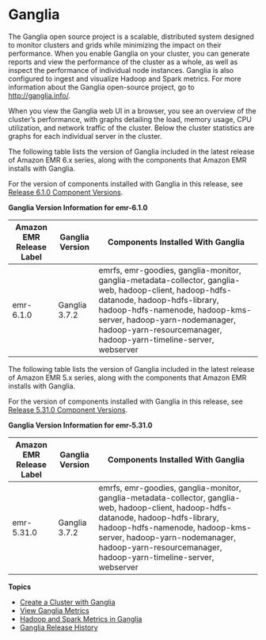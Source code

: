 # Ganglia<a name="emr-ganglia"></a>

The Ganglia open source project is a scalable, distributed system designed to monitor clusters and grids while minimizing the impact on their performance\. When you enable Ganglia on your cluster, you can generate reports and view the performance of the cluster as a whole, as well as inspect the performance of individual node instances\. Ganglia is also configured to ingest and visualize Hadoop and Spark metrics\. For more information about the Ganglia open\-source project, go to [http://ganglia\.info/](http://ganglia.info/)\. 

When you view the Ganglia web UI in a browser, you see an overview of the cluster’s performance, with graphs detailing the load, memory usage, CPU utilization, and network traffic of the cluster\. Below the cluster statistics are graphs for each individual server in the cluster\. 

The following table lists the version of Ganglia included in the latest release of Amazon EMR 6\.x series, along with the components that Amazon EMR installs with Ganglia\.

For the version of components installed with Ganglia in this release, see [Release 6\.1\.0 Component Versions](emr-release-6x.md#emr-610-release)\.


**Ganglia Version Information for emr\-6\.1\.0**  

| Amazon EMR Release Label | Ganglia Version | Components Installed With Ganglia | 
| --- | --- | --- | 
| emr\-6\.1\.0 | Ganglia 3\.7\.2 | emrfs, emr\-goodies, ganglia\-monitor, ganglia\-metadata\-collector, ganglia\-web, hadoop\-client, hadoop\-hdfs\-datanode, hadoop\-hdfs\-library, hadoop\-hdfs\-namenode, hadoop\-kms\-server, hadoop\-yarn\-nodemanager, hadoop\-yarn\-resourcemanager, hadoop\-yarn\-timeline\-server, webserver | 

The following table lists the version of Ganglia included in the latest release of Amazon EMR 5\.x series, along with the components that Amazon EMR installs with Ganglia\.

For the version of components installed with Ganglia in this release, see [Release 5\.31\.0 Component Versions](emr-release-5x.md#emr-5310-release)\.


**Ganglia Version Information for emr\-5\.31\.0**  

| Amazon EMR Release Label | Ganglia Version | Components Installed With Ganglia | 
| --- | --- | --- | 
| emr\-5\.31\.0 | Ganglia 3\.7\.2 | emrfs, emr\-goodies, ganglia\-monitor, ganglia\-metadata\-collector, ganglia\-web, hadoop\-client, hadoop\-hdfs\-datanode, hadoop\-hdfs\-library, hadoop\-hdfs\-namenode, hadoop\-kms\-server, hadoop\-yarn\-nodemanager, hadoop\-yarn\-resourcemanager, hadoop\-yarn\-timeline\-server, webserver | 

**Topics**
+ [Create a Cluster with Ganglia](init_Ganglia.md)
+ [View Ganglia Metrics](view_Ganglia.md)
+ [Hadoop and Spark Metrics in Ganglia](Hadoopmetrics_Ganglia.md)
+ [Ganglia Release History](Ganglia-release-history.md)